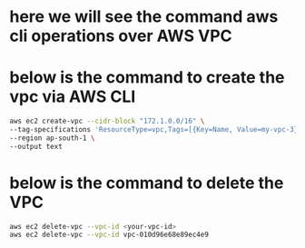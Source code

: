 # here we will see the command aws cli operations over AWS VPC

# below is the command to create the vpc via AWS CLI

```bash 
aws ec2 create-vpc --cidr-block "172.1.0.0/16" \
--tag-specifications 'ResourceType=vpc,Tags=[{Key=Name, Value=my-vpc-3}]' \
--region ap-south-1 \
--output text
```


# below is the command to delete the VPC 
```bash
aws ec2 delete-vpc --vpc-id <your-vpc-id>
aws ec2 delete-vpc --vpc-id vpc-010d96e68e89ec4e9
```
